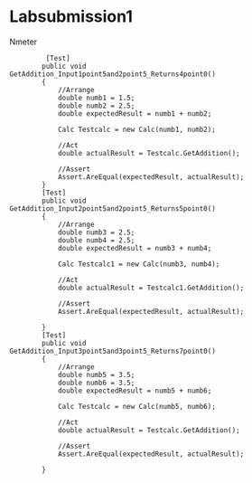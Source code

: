 # Labsubmission1
Nmeter
             
             [Test]
            public void GetAddition_Input1point5and2point5_Returns4point0()
            {
                //Arrange
                double numb1 = 1.5;
                double numb2 = 2.5;
                double expectedResult = numb1 + numb2;

                Calc Testcalc = new Calc(numb1, numb2);

                //Act
                double actualResult = Testcalc.GetAddition();

                //Assert
                Assert.AreEqual(expectedResult, actualResult);
            }
            [Test]
            public void GetAddition_Input2point5and2point5_Returns5point0()
            {
                //Arrange
                double numb3 = 2.5;
                double numb4 = 2.5;
                double expectedResult = numb3 + numb4;

                Calc Testcalc1 = new Calc(numb3, numb4);

                //Act
                double actualResult = Testcalc1.GetAddition();

                //Assert
                Assert.AreEqual(expectedResult, actualResult);

            }
            [Test]
            public void GetAddition_Input3point5and3point5_Returns7point0()
            {
                //Arrange
                double numb5 = 3.5;
                double numb6 = 3.5;
                double expectedResult = numb5 + numb6;

                Calc Testcalc = new Calc(numb5, numb6);

                //Act
                double actualResult = Testcalc.GetAddition();

                //Assert
                Assert.AreEqual(expectedResult, actualResult);

            } 
